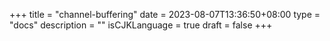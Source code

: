 +++
title = "channel-buffering"
date = 2023-08-07T13:36:50+08:00
type = "docs"
description = ""
isCJKLanguage = true
draft = false
+++